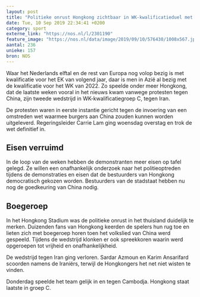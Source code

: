 ```yaml
---
layout: post
title: "Politieke onrust Hongkong zichtbaar in WK-kwalificatieduel met Iran"
date: Tue, 10 Sep 2019 22:34:41 +0200
category: sport
externe_link: "https://nos.nl/l/2301190"
feature_image: "https://nos.nl/data/image/2019/09/10/576430/1008x567.jpg"
aantal: 236
unieke: 157
bron: NOS
---
```


<p>Waar het Nederlands elftal en de rest van Europa nog volop bezig is met kwalificatie voor het EK van volgend jaar, daar is men in Azië al bezig met de kwalificatie voor het WK van 2022. Zo speelde onder meer Hongkong, dat de laatste weken vooral in het nieuws kwam vanwege protesten tegen China, zijn tweede wedstrijd in WK-kwalificatiegroep C, tegen Iran.</p>
<p>De protesten waren in eerste instantie gericht tegen de invoering van een omstreden wet waarmee burgers aan China zouden kunnen worden uitgeleverd. Regeringsleider Carrie Lam ging woensdag overstag en trok de wet definitief in.</p>
<h2>Eisen verruimd</h2>
<p>In de loop van de weken hebben de demonstranten meer eisen op tafel gelegd. Ze willen een onafhankelijk onderzoek naar het politieoptreden tijdens de demonstraties en eisen dat de bestuurders van Hongkong democratisch gekozen worden. Bestuurders van de stadstaat hebben nu nog de goedkeuring van China nodig.</p>
<h2>Boegeroep</h2>
<p>In het Hongkong Stadium was de politieke onrust in het thuisland duidelijk te merken. Duizenden fans van Hongkong keerden de spelers hun rug toe en lieten zich met boegeroep horen toen het volkslied van China werd gespeeld. Tijdens de wedstrijd klonken er ook spreekkoren waarin werd opgeroepen tot vrijheid en onafhankelijkheid.</p>
<p>De wedstrijd tegen Iran ging verloren. Sardar Azmoun en Karim Ansarifard scoorden namens de Iraniërs, terwijl de Hongkongers het net niet wisten te vinden.</p>
<p>Donderdag speelde het team gelijk in en tegen Cambodja. Hongkong staat laatste in groep C.</p>
